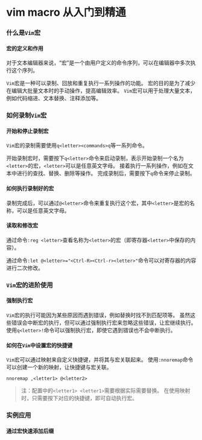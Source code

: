 # vim macro 从入门到精通

<ImgView title="vim" url="https://5.z.wiki/autoupload/20230712/7VXh.225X224-image.png" />

### 什么是`Vim`宏

#### 宏的定义和作用

<TextTitle text="定义" title="宏的定义和作用" />

对于文本编辑器来说，“宏”是一个由用户定义的命令序列，可以在编辑器中多次执行这个序列。

`Vim`宏是一种可以录制、回放和重复执行一系列操作的功能。
宏的目的是为了减少在编辑大批量文本时的手动操作，提高编辑效率。
`Vim`宏可以用于处理大量文本，例如代码缩进、文本替换、注释添加等。

### 如何录制`Vim`宏

<TextTitle text="录制" title="如何录制" />

#### 开始和停止录制宏

`Vim`宏的录制需要使用`q<letter><commands>q`等一系列命令。

开始录制宏时，需要按下`q<letter>`命令来启动录制，表示开始录制一个名为`<letter>`的宏，`<letter>`可以是任意英文字母。
接着执行一系列操作，例如在文本中进行的查找、替换、删除等操作。
完成录制后，需要按下`q`命令来停止录制。


#### 如何执行录制好的宏

录制完成后，可以通过`@<letter>`命令来重复执行这个宏，其中`<letter>`是宏的名称，可以是任意英文字母。

#### 读取和修改宏


通过命令`:reg <letter>`查看名称为`<letter>`的宏（即寄存器`<letter>`中保存的内容）。

通过命令`:let @<letter>="<Ctrl-R><Ctrl-r><letter>"`命令可以对寄存器的内容进行二次修改。


### `Vim`宏的进阶使用

<TextTitle text="进阶" title="进阶" />

#### 强制执行宏

`Vim`宏的执行可能因为某些原因而遇到错误，例如替换时找不到匹配项等。
虽然这些错误会中断宏的执行，但可以通过强制执行宏来忽略这些错误，让宏继续执行。
使用`q<letter>!`命令可以强制执行宏，即使它遇到错误也不会中断执行。

#### 如何在`Vim`中设置宏的快捷键

`Vim`宏可以通过映射来自定义快捷键，并将其与宏关联起来。
使用`:nnoremap`命令可以创建一个新的映射，让快捷键与宏关联。
```
nnoremap ,<letter1> @<letter2>
```

> 注：配置中的`<letter1> <letter1>`需要根据实际需要替换。
在使用映射时，只需要按下对应的快捷键，即可自动执行宏。

### 实例应用

<TextTitle text="实战" title="实战" />

#### 通过宏快速添加后缀

<VideoPlayer src="https://fudongdong-statics.oss-cn-beijing.aliyuncs.com/autoupload/20230712/a09D.我的影片_13.mp4" />

